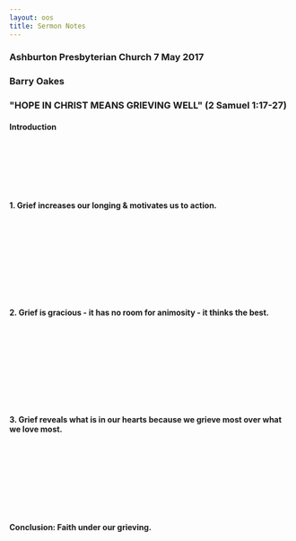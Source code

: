 ```yaml
---
layout: oos
title: Sermon Notes
---
```

### Ashburton Presbyterian Church 7 May 2017

### Barry Oakes

### "HOPE IN CHRIST MEANS GRIEVING WELL"	(2 Samuel 1:17-27) 

#### Introduction

&nbsp; <br>
&nbsp; <br>
&nbsp; <br>
&nbsp; <br>
&nbsp; <br>

#### 1. Grief increases our longing & motivates us to action.

&nbsp; <br>
&nbsp; <br>
&nbsp; <br>
&nbsp; <br>
&nbsp; <br>
&nbsp; <br>
&nbsp; <br>
&nbsp; <br>

#### 2. Grief is gracious - it has no room for animosity - it thinks the best.

&nbsp; <br>
&nbsp; <br>
&nbsp; <br>
&nbsp; <br>
&nbsp; <br>
&nbsp; <br>
&nbsp; <br>
&nbsp; <br>

#### 3. Grief reveals what is in our hearts because we grieve most over what we love most.

&nbsp; <br>
&nbsp; <br>
&nbsp; <br>
&nbsp; <br>
&nbsp; <br>
&nbsp; <br>
&nbsp; <br>

#### Conclusion: Faith under our grieving.

